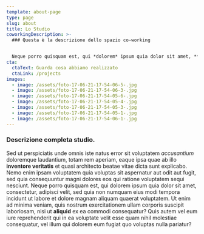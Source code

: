 ```yaml
---
template: about-page
type: page
slug: about
title: Lo Studio
coworkingDescription: >-
  ### Questa è la descrizione dello spazio co-working


  Neque porro quisquam est, qui *dolorem* ipsum quia dolor sit amet, **consectetur**, adipisci velit, sed quia non numquam eius modi tempora incidunt ut labore et dolore magnam aliquam quaerat voluptatem. Ut enim ad minima *veniam*, quis nostrum exercitationem ullam corporis suscipit laboriosam, nisi ut aliquid ex ea commodi consequatur?
cta:
  ctaText: Guarda cosa abbiamo realizzato
  ctaLink: /projects
images:
  - image: /assets/foto-17-06-21-17-54-06-5-.jpg
  - image: /assets/foto-17-06-21-17-54-06-3-.jpg
  - image: /assets/foto-17-06-21-17-54-05-6-.jpg
  - image: /assets/foto-17-06-21-17-54-05-4-.jpg
  - image: /assets/foto-17-06-21-17-54-05-3-.jpg
  - image: /assets/foto-17-06-21-17-54-05-1-.jpg
  - image: /assets/foto-17-06-21-17-54-06-1-.jpg
---
```

### Descrizione completa studio.

Sed ut perspiciatis unde omnis iste natus error sit voluptatem *accusantium* doloremque laudantium, totam rem aperiam, eaque ipsa quae ab illo **inventore veritatis** et quasi architecto beatae vitae dicta sunt explicabo. Nemo enim ipsam voluptatem quia voluptas sit aspernatur aut odit aut fugit, sed quia consequuntur magni dolores eos qui ratione voluptatem sequi nesciunt. Neque porro quisquam est, qui dolorem ipsum quia dolor sit amet, consectetur, adipisci velit, sed quia non numquam eius modi tempora incidunt ut labore et dolore magnam aliquam quaerat voluptatem. Ut enim ad minima veniam, quis nostrum exercitationem ullam corporis suscipit laboriosam, nisi ut **aliquid** ex ea commodi consequatur? Quis autem vel eum iure reprehenderit qui in ea voluptate velit esse quam nihil molestiae consequatur, vel illum qui dolorem eum fugiat quo voluptas nulla pariatur?